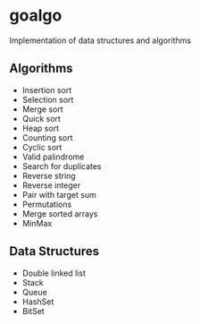 # goalgo

Implementation of data structures and algorithms


## Algorithms
- Insertion sort
- Selection sort 
- Merge sort
- Quick sort
- Heap sort
- Counting sort
- Cyclic sort
- Valid palindrome
- Search for duplicates
- Reverse string
- Reverse integer
- Pair with target sum
- Permutations
- Merge sorted arrays
- MinMax


## Data Structures
- Double linked list
- Stack
- Queue
- HashSet
- BitSet
